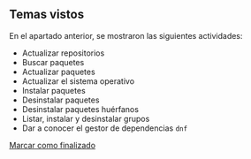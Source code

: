 ## Temas vistos

En el apartado anterior, se mostraron las siguientes actividades:
* Actualizar repositorios
* Buscar paquetes
* Actualizar paquetes
* Actualizar el sistema operativo
* Instalar paquetes
* Desinstalar paquetes
* Desinstalar paquetes huérfanos
* Listar, instalar y desinstalar grupos
* Dar a conocer el gestor de dependencias `dnf`

 
<a onclick="test()" href="https://fxlearning.142-44-244-147.nip.io/finish/packages-yum" target="_parent" class="btn primary-btn">Marcar como finalizado</a>

